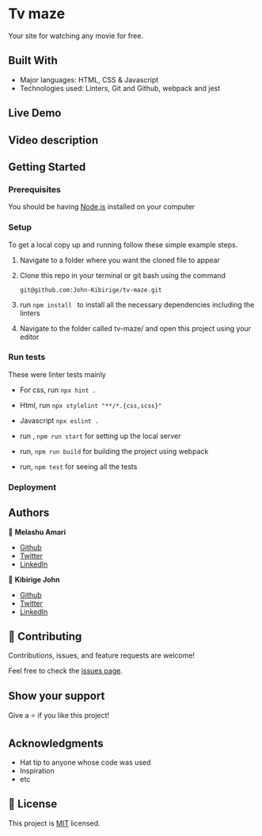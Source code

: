 # Tv maze

Your site for watching any movie for free.

## Built With

- Major languages: HTML, CSS & Javascript
- Technologies used: Linters, Git and Github, webpack and jest

## Live Demo

## Video description

## Getting Started

### Prerequisites

You should be having [Node.js](https://nodejs.org/en/) installed on your computer

### Setup

To get a local copy up and running follow these simple example steps.

1. Navigate to a folder where you want the cloned file to appear

2. Clone this repo in your terminal or git bash using the command

   ```
   git@github.com:John-Kibirige/tv-maze.git
   ```

3. run `npm install ` to install all the necessary dependencies including the linters

4. Navigate to the folder called tv-maze/ and open this project using your editor

### Run tests

These were linter tests mainly

- For css, run `npx hint .`
- Html, run `npx stylelint "**/*.{css,scss}"`
- Javascript `npx eslint .`

- run , `npm run start` for setting up the local server
- run, `npm run build` for building the project using webpack
- run, `npm test` for seeing all the tests

### Deployment

## Authors

👤 **Melashu Amari**

- [Github](https://github.com/melashu)
- [Twitter]()
- [LinkedIn]()

👤 **Kibirige John**

- [Github](https://github.com/John-Kibirige)
- [Twitter](https://twitter.com/kibirigejohn005)
- [LinkedIn](https://www.linkedin.com/in/kibirige-john-64160520a/trk=public_profile_samename-profile_profile-result-card_result-card_full-click&original_referer=https%3A%2F%2Fwww%2Egoogle%2Ecom%2F&originalSubdomain=ug)

## 🤝 Contributing

Contributions, issues, and feature requests are welcome!

Feel free to check the [issues page](https://github.com/John-Kibirige/tv-maze/issues).

## Show your support

Give a ⭐️ if you like this project!

## Acknowledgments

- Hat tip to anyone whose code was used
- Inspiration
- etc

## 📝 License

This project is [MIT](./LICENSE) licensed.
